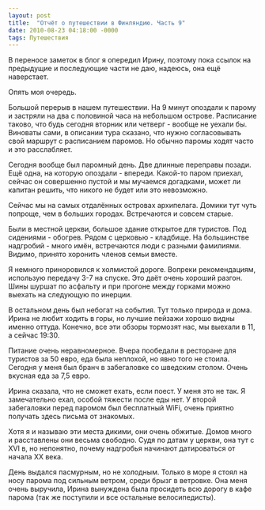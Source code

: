 ```yaml
---
layout: post
title:  "Отчёт о путешествии в Финляндию. Часть 9"
date: 2010-08-23 04:18:00 -0000
tags: Путешествия
---
```


В переносе заметок в блог я опередил Ирину, поэтому пока ссылок на предыдущие и последующие части не даю, надеюсь, она ещё наверстает.

Опять моя очередь.

Большой перерыв в нашем путешествии. На 9 минут опоздали к парому и застряли на два с половиной часа на небольшом острове. Расписание таково, что будь сегодня вторник или четверг - вообще не уехали бы. Виноваты сами, в описании тура сказано, что нужно согласовывать свой маршрут с расписанием паромов. Но обычно паромы ходят часто и это расслабляет.

Сегодня вообще был паромный день. Две длинные переправы позади. Ещё одна, на которую опоздали - впереди. Какой-то паром приехал, сейчас он совершенно пустой и мы мучаемся догадками, может ли капитан решить, что никого не будет или это невозможно.

Сейчас мы на самых отдалённых островах архипелага. Домики тут чуть попроще, чем в больших городах. Встречаются и совсем старые.

Были в местной церкви, большое здание открытое для туристов. Под сидениями - обогрев. Рядом с церковью - кладбище. На большинстве надгробий - много имён, встречаются люди с разными фамилиями. Видимо, принято хоронить членов семьи вместе.

Я немного приноровился к холмистой дороге. Вопреки рекомендациям, использую передачу 3-7 на спуске. Это даёт очень хороший разгон. Шины шуршат по асфальту и при прогоне между горками можно выехать на следующую по инерции. 

В остальном день был небогат на события. Тут только природа и дома. Ирина не любит ходить в горы, но лучшие пейзажи хорошо  видны именно оттуда. Конечно, все эти обзоры тормозят нас, мы выехали в 11, а сейчас 19:30.

Питание очень неравномерное. Вчера пообедали в ресторане для туристов за 50 евро, еда была неплохой, но явно того не стоила. Сегодня у меня был бранч в забегаловке со шведским столом. Очень вкусная еда за 7,5 евро.

Ирина сказала, что не сможет ехать, если поест. У меня это не так. Я замечательно ехал, особой тяжести после еды нет. У второй забегаловки перед паромом был бесплатный WiFi, очень приятно получать здесь письма от знакомых.

Хотя я и называю эти места дикими, они очень обжитые. Домов много и расставлены они весьма свободно. Судя по датам у церкви, она тут с XVI в, но непонятно, почему надгробья начинают датироваться от начала XX века.

День выдался пасмурным, но не холодным. Только в море я стоял на носу парома под сильным ветром, среди брызг в ветровке. Она меня очень выручила, Ирина вынуждена была просидеть всю дорогу в кафе парома (так же поступили и все остальные велосипедисты).

